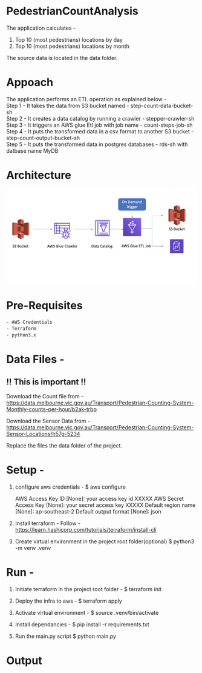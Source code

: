 # PedestrianCountAnalysis
The application calculates -  
1. Top 10 (most pedestrians) locations by day
2. Top 10 (most pedestrians) locations by month

The source data is located in the data folder.

# Appoach 
The application performs an ETL operation as explained below - \
Step 1 - It takes the data from S3 bucket named - step-count-data-bucket-sh\
Step 2 - It creates a data catalog by running a crawler - stepper-crawler-sh\
Step 3 - It triggers an AWS glue Etl job with job name - count-steps-job-sh\
Step 4 - It puts the transformed data in a csv format to another S3 bucket - step-count-output-bucket-sh\
Step 5 - It puts the transformed data in postgres databases - rds-sh with datbase name MyDB

# Architecture
![](img/Architecture.png)

# Pre-Requisites
```sh
- AWS Credentials
- Terraform
- python3.x
```

# Data Files - 
## !! This is important !!
Download the Count file from  -   https://data.melbourne.vic.gov.au/Transport/Pedestrian-Counting-System-Monthly-counts-per-hour/b2ak-trbp

Download the Sensor Data from  -   https://data.melbourne.vic.gov.au/Transport/Pedestrian-Counting-System-Sensor-Locations/h57g-5234

Replace the files the data folder of the project.

# Setup - 
1. configure aws credentials - 
    $ aws configure  

    AWS Access Key ID [None]: your access key id XXXXX
    AWS Secret Access Key [None]: your secret access key  XXXXX
    Default region name [None]: ap-southeast-2
    Default output format [None]: json

2. Install terraform  - 
    Follow - https://learn.hashicorp.com/tutorials/terraform/install-cli

3. Create virtual environment in the project root folder(optional)
    $ python3 -m venv .venv

# Run - 
1. Initiate terraform in the project root folder - 
    $ terraform init

2. Deploy the infra to aws  - 
    $ terraform apply

3. Activate virtual environment -
    $ source .venv/bin/activate

4. Install dependancies - 
    $ pip install -r requirements.txt

5.  Run the main.py script
    $ python main.py 

# Output
